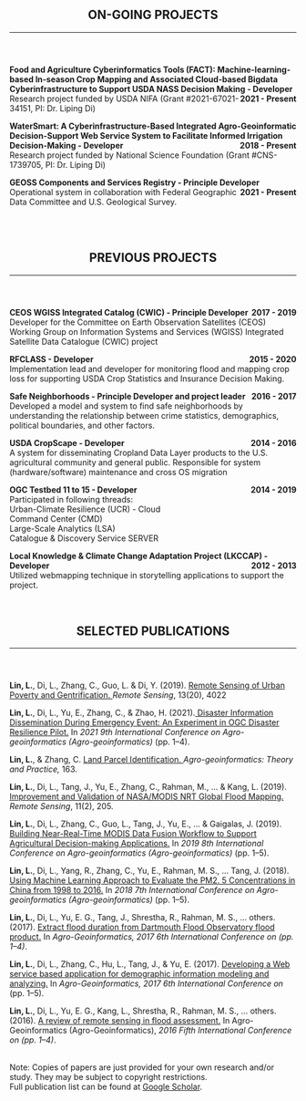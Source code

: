 <header class="entry-header">
<h2 class="entry-title">ON-GOING PROJECTS</h2><hr>
</header>

<p style="text-align:left;"><strong>Food and Agriculture Cyberinformatics Tools (FACT): Machine-learning-based In-season Crop Mapping and Associated Cloud-based Bigdata Cyberinfrastructure to Support USDA NASS Decision Making - Developer<span style="float:right;">2021 - Present</span></strong><br /> Research project funded by USDA NIFA (Grant #2021-67021-34151, PI: Dr. Liping Di)</p>

<p style="text-align:left;"><strong>WaterSmart: A Cyberinfrastructure-Based Integrated Agro-Geoinformatic Decision-Support Web Service System to Facilitate Informed Irrigation Decision-Making - Developer<span style="float:right;">2018 - Present</span></strong><br />Research project funded by National Science Foundation (Grant #CNS-1739705, PI: Dr. Liping Di)</p>

<p style="text-align:left;"><strong>GEOSS Components and Services Registry - Principle Developer<span style="float:right;">2021 - Present</span></strong><br />Operational system in collaboration with Federal Geographic Data Committee and U.S. Geological Survey.</p>
<br>
<br>
 

<header class="entry-header">
<h2 class="entry-title">PREVIOUS PROJECTS</h2><hr>
</header>
<div class="entry-content">
 
<p style="text-align:left;"><strong>CEOS WGISS Integrated Catalog (CWIC) - Principle Developer<span style="float:right;">2017 - 2019</span></strong><br /> Developer for the Committee on Earth Observation Satellites (CEOS) Working Group on Information Systems and Services (WGISS) Integrated Satellite Data Catalogue (CWIC) project</p> 

<p style="text-align:left;"><strong>RFCLASS - Developer<span style="float:right;">2015 - 2020</span></strong><br />Implementation lead and developer for monitoring flood and mapping crop loss for supporting USDA Crop Statistics and Insurance Decision Making.</p>
 
<p style="text-align:left;"><strong>Safe Neighborhoods - Principle Developer and project leader<span style="float:right;">2016 - 2017</span></strong><br />Developed a model and system to find safe neighborhoods by understanding the relationship between crime statistics, demographics, political boundaries, and other factors.</p>

<p style="text-align:left;"><strong>USDA CropScape - Developer<span style="float:right;">2014 - 2016</span></strong><br />A system for disseminating Cropland Data Layer products to the U.S. agricultural community and general public. Responsible for system (hardware/software) maintenance and cross OS migration</p>
  
<p style="text-align:left;"><strong>OGC Testbed 11 to 15 - Developer<span style="float:right;">2014 - 2019</span></strong><br />Participated in following threads: <br />Urban-Climate Resilience (UCR) - Cloud<br />Command Center (CMD)<br />Large-Scale Analytics (LSA)<br />Catalogue & Discovery Service SERVER</p>

<p style="text-align:left;"><strong>Local Knowledge & Climate Change Adaptation Project (LKCCAP) - Developer<span style="float:right;">2012 - 2013</span></strong><br />Utilized webmapping technique in storytelling applications to support the project.</p><br>

<header class="entry-header">
<h2 class="entry-title">SELECTED PUBLICATIONS</h2><hr>
</header>
<div class="entry-content"> 
<p style="text-align:left;"><strong>Lin, L.</strong>, Di, L., Zhang, C., Guo, L. & Di, Y. (2019). <a href="https://www.mdpi.com/2072-4292/13/20/4022/pdf" target="_blank">Remote Sensing of Urban Poverty and Gentrification. </a><i>Remote Sensing</i>, 13(20), 4022</p> 
<p style="text-align:left;"><strong>Lin, L.</strong>, Di, L., Yu, E., Zhang, C., & Zhao, H. (2021).<a href="/asset/pub/A_review_of_remote_sensing_in_flood_assessment.pdf" target="_blank"> Disaster Information Dissemination During Emergency Event: An Experiment in OGC Disaster Resilience Pilot.</a> In <i>2021 9th International Conference on Agro-geoinformatics (Agro-geoinformatics)</i> (pp. 1–4).</p>
                                                                                                                                     
<p style="text-align:left;"><strong>Lin, L.</strong>, & Zhang, C. <a href="/asset/pub/Chapter_LandParcelIdentification.pdf" target="_blank">Land Parcel Identification. </a> <i>Agro-geoinformatics: Theory and Practice,</i> 163. </p>

<p style="text-align:left;"><strong>Lin, L.</strong>, Di, L., Tang, J., Yu, E., Zhang, C., Rahman, M., ... & Kang, L. (2019). <a href="/asset/pub/Improvement_and_Validation_of_NASA_MODIS_NRT_Global_Flood_Mapping.pdf" target="_blank">Improvement and Validation of NASA/MODIS NRT Global Flood Mapping. </a><i>Remote Sensing</i>, 11(2), 205.</p>
<p style="text-align:left;"><strong>Lin, L.</strong>, Di, L., Zhang, C., Guo, L., Tang, J., Yu, E., ... & Gaigalas, J. (2019).<a href="/asset/pub/Building_Near-Real-Time_MODIS_Data_Fusion_Workflow_to_Support_Agricultural_Decision-making_Applications.pdf" target="_blank"> Building Near-Real-Time MODIS Data Fusion Workflow to Support Agricultural Decision-making Applications.</a> In <i>2019 8th International Conference on Agro-geoinformatics (Agro-geoinformatics)</i> (pp. 1–5).</p>
<p style="text-align:left;"><strong>Lin, L.</strong>, Di, L., Yang, R., Zhang, C., Yu, E., Rahman, M. S., … Tang, J. (2018).<a href="/asset/pub/Using_Machine_Learning_Approach_to_Evaluate_the_PM2. 5_Concentrations_in_China_from_1998_to_2016.pdf" target="_blank"> Using Machine Learning Approach to Evaluate the PM2. 5 Concentrations in China from 1998 to 2016.</a> In <i>2018 7th International Conference on Agro-geoinformatics (Agro-geoinformatics)</i> (pp. 1–5).</p>
  
<p style="text-align:left;"><strong>Lin, L.</strong>, Di, L., Yu, E. G., Tang, J., Shrestha, R., Rahman, M. S., … others. (2017). <a href="/asset/pub/Extract_flood_duration_from_Dartmouth_Flood_Observatory_flood_product.pdf" target="_blank">Extract flood duration from Dartmouth Flood Observatory flood product.</a> In <i>Agro-Geoinformatics, 2017 6th International Conference on (pp. 1–4)</i>.</p>
<p style="text-align:left;"><strong>Lin, L.</strong>, Di, L., Zhang, C., Hu, L., Tang, J., & Yu, E. (2017). <a href="/asset/pub/Developing_a_Web_service_based_application_for_demographic_information_modeling_and_analyzing.pdf" target="_blank">Developing a Web service based application for demographic information modeling and analyzing.</a> In <i>Agro-Geoinformatics, 2017 6th International Conference on</i> (pp. 1–5).</p>
<p style="text-align:left;"><strong>Lin, L.</strong>, Di, L., Yu, E. G., Kang, L., Shrestha, R., Rahman, M. S., … others. (2016). <a href="/asset/pub/A_review_of_remote_sensing_in_flood_assessment.pdf" target="_blank">A review of remote sensing in flood assessment.</a> In Agro-Geoinformatics (Agro-Geoinformatics), <i>2016 Fifth International Conference on (pp. 1–4)</i>.</p>

<br>
Note: Copies of papers are just provided for your own research and/or study. They may be subject to copyright restrictions.<br>
Full publication list can be found at <a href="https://scholar.google.com/citations?user=Kg99EKkAAAAJ&hl=en">Google Scholar</a>.<br>
